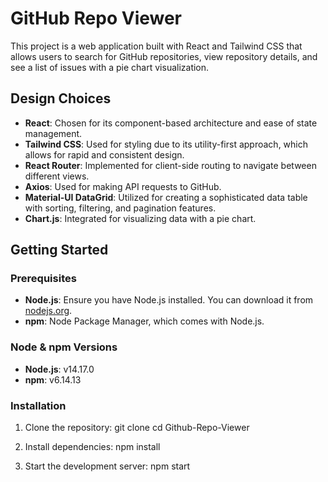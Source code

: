 # GitHub Repo Viewer

This project is a web application built with React and Tailwind CSS that allows users to search for GitHub repositories, view repository details, and see a list of issues with a pie chart visualization.

## Design Choices

- **React**: Chosen for its component-based architecture and ease of state management.
- **Tailwind CSS**: Used for styling due to its utility-first approach, which allows for rapid and consistent design.
- **React Router**: Implemented for client-side routing to navigate between different views.
- **Axios**: Used for making API requests to GitHub.
- **Material-UI DataGrid**: Utilized for creating a sophisticated data table with sorting, filtering, and pagination features.
- **Chart.js**: Integrated for visualizing data with a pie chart.

## Getting Started

### Prerequisites

- **Node.js**: Ensure you have Node.js installed. You can download it from [nodejs.org](https://nodejs.org/).
- **npm**: Node Package Manager, which comes with Node.js.

### Node & npm Versions

- **Node.js**: v14.17.0
- **npm**: v6.14.13

### Installation

1. Clone the repository:
   git clone [<repository-url>](https://github.com/InspiredGhost/GitHub-Repo-Viewer)
   cd Github-Repo-Viewer

2. Install dependencies: 
    npm install

3. Start the development server:
    npm start

